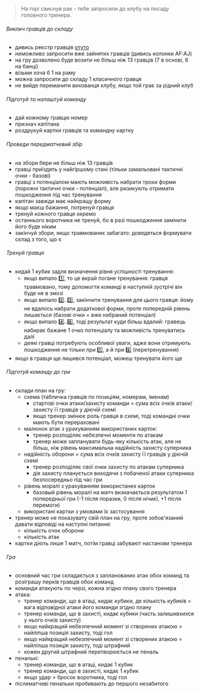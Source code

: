 > На горі свиснув рак - тебе запросили до клубу на посаду головного тренера.

###### Виклич гравців до складу
* дивись реєстр гравців [отуто](https://docs.google.com/spreadsheets/d/1jW637_G4hjuMGt9b3f44bjh0yl02jgMfh7wDB9-8AYo/edit#gid=0)
* неможливо запросити вже зайнятих гравців (дивись колонки AF:AJ)
* на гру дозволено буде возити не більш ніж 13 гравців (7 в основі, 6 на банці)
* візьми хоча б 1 на раму
* можна запросити до складу 1 класичного гравця
* не вийде переманити вихованця клубу, якщо той грає за рідний клуб

###### Підготуй та налаштуй команду
* дай кожному гравцю номер
* признач капітана
* роздрукуй картки гравців та командну картку

###### Проведи передматчевий збір
* на збори бери не більш ніж 13 гравців
* гравці приїздять у найгіршому стані (тільки замальовані тактичні очки - базові)
* гравці з потенціалом мають можливість набрати трохи форми (порожні тактичні очки - потенціал), але ризикують отримати пошкодження під час тренування
* капітан завжди має найкращу форму
* якщо маєш бажання, потренуй гравця
* тренуй кожного гравця окремо
* останнього воротника не тренуй, бо в разі пошкодження замінити його буде ніким
* закінчуй збори, якщо травмованих забагато: доведеться формувати склад з того, що є

###### Тренуй гравця
* кидай 1 кубик задля визначення рівня успішності тренування:
	* якщо випало :one:, то це вкрай погане тренування: гравця травмовано, тому допомогти команді в наступній зустрічі він буде не в змозі
	* якщо випало :two:..:three:, закінчити тренування для цього гравця: йому не вдалось набрати додаткової форми, проте попередній рівень лишається (базові очки + вже набраний потенціал)
	* якщо випало :four:..:six:, тоді результат куди більш вдалий: гравець набирає бажане 1 очко потенціалу та можливість тренуватись далі
	* деякі гравці потребують особливої уваги, адже вони отримують пошкодження не тільки при :one:, а й при :six: (перетренування)
* якщо в гравця ще лишився потенціал, можеш тренувати його ще

###### Підготуй команду до гри
* склади план на гру:
	* схема (табличка гравців по позиціям, номерам, іменам)
		* стартові очки атаки/захисту команди = сума всіх очків атаки/захисту її гравців у діючій схемі
		* якщо тренер змінює роль гравця в схемі, тоді командні очки мають бути перераховані
	* малюнок атак з урахуванням використаних карток:
		* тренер розподіляє небезпечні моменти по атакам
		* тренер може запланувати будь-яку кількість атак, але не більш, ніж рівень максимальна надійність захисту суперника
	* надійність оборони = сума всіх очків захисту її гравців у діючій схемі
		* тренер розподіляє свої очки захисту по атакам суперника
		* дія захисту планується виходячи з побаченої атаки суперника безпосередньо під час гри
	* рівень моралі з урахуванням використаних карток
		* базовый рівень моралі на матч визначається результатом 1 попередньої гри (-1 після поразки, 0 після нічиєї, +1 після перемоги)
	* використані картки з умовами їх застосування
* тренер може не показувату свій план на гру, проте зобов'язаний давати відповіді на наступні питання:
	* кількість очок оборони
	* кількість атак
* картки діють лише 1 матч, потім гравці забувают настанови тренера

###### Гра
* основний час гри складається з запланованих атак обох команд та розіграшу перків гравців обох команд
* команди атакують по черзі, кожна згідно плану свого тренера
* атака:
	* тренер команди, що в атаці, кидає кубики, де кількість кубиків = вага відповідної атаки його команди згідно плану
	* тренер команди, що в захисті, кидає кубики (часть залишивхихся у нього очків захисту)
	* якщо найкращий небезпечний момент зі створених атакою > найліпша позиція захисту, тоді гол
	* якщо найкращий небезпечний момент зі створених атакою = найліпша позиція захисту, тоді штрафний
	* кожен другий штрафний перетворюється не пеналь
* пєналькі:
	* тренер команди, що в атаці, кидає 1 кубик
	* тренер команди, що в захисті, кидає 1 кубик
	* якщо удар > бросок воротника, тоді гол
* післематчеві пенальки пробивають до першого незабитого
